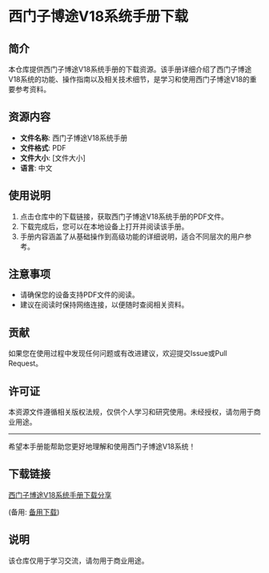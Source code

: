 # 西门子博途V18系统手册下载

## 简介
本仓库提供西门子博途V18系统手册的下载资源。该手册详细介绍了西门子博途V18系统的功能、操作指南以及相关技术细节，是学习和使用西门子博途V18的重要参考资料。

## 资源内容
- **文件名称**: 西门子博途V18系统手册
- **文件格式**: PDF
- **文件大小**: [文件大小]
- **语言**: 中文

## 使用说明
1. 点击仓库中的下载链接，获取西门子博途V18系统手册的PDF文件。
2. 下载完成后，您可以在本地设备上打开并阅读该手册。
3. 手册内容涵盖了从基础操作到高级功能的详细说明，适合不同层次的用户参考。

## 注意事项
- 请确保您的设备支持PDF文件的阅读。
- 建议在阅读时保持网络连接，以便随时查阅相关资料。

## 贡献
如果您在使用过程中发现任何问题或有改进建议，欢迎提交Issue或Pull Request。

## 许可证
本资源文件遵循相关版权法规，仅供个人学习和研究使用。未经授权，请勿用于商业用途。

---
希望本手册能帮助您更好地理解和使用西门子博途V18系统！

## 下载链接
[西门子博途V18系统手册下载分享]() 

(备用: [备用下载](https://pan.baidu.com/s/1tE4wP61UxYClqyRKLFGRyw?pwd=1234))

## 说明

该仓库仅用于学习交流，请勿用于商业用途。
